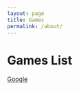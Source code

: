 ```yaml
---
layout: page
title: Games
permalink: /about/
---
```

<head>
<link rel="stylesheet" type="text/css" href="games.css">
</head>
<h1> Games List </h1>

<a href="google.com">Google</a> 
